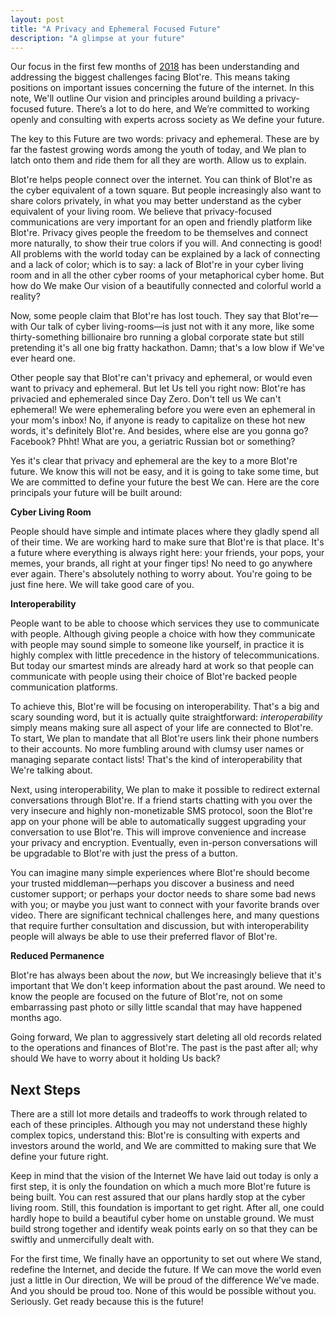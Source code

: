 ```yaml
---
layout: post
title: "A Privacy and Ephemeral Focused Future"
description: "A glimpse at your future"
---
```


Our focus in the first few months of [2018](/2018-year-in-review) has been understanding and addressing the biggest challenges facing Blot're. This means taking positions on important issues concerning the future of the internet. In this note, We'll outline Our vision and principles around building a privacy-focused future. There’s a lot to do here, and We’re committed to working openly and consulting with experts across society as We define your future.

The key to this Future are two words: privacy and ephemeral. These are by far the fastest growing words among the youth of today, and We plan to latch onto them and ride them for all they are worth. Allow us to explain.

Blot're helps people connect over the internet. You can think of Blot're as the cyber equivalent of a town square. But people increasingly also want to share colors privately, in what you may better understand as the cyber equivalent of your living room. We believe that privacy-focused communications are very important for an open and friendly platform like Blot're. Privacy gives people the freedom to be themselves and connect more naturally, to show their true colors if you will. And connecting is good! All problems with the world today can be explained by a lack of connecting and a lack of color; which is to say: a lack of Blot're in your cyber living room and in all the other cyber rooms of your metaphorical cyber home. But how do We make Our vision of a beautifully connected and colorful world a reality? 

Now, some people claim that Blot're has lost touch. They say that Blot're—with Our talk of cyber living-rooms—is just not with it any more, like some thirty-something billionaire bro running a global corporate state but still pretending it's all one big fratty hackathon. Damn; that's a low blow if We've ever heard one.

Other people say that Blot're can't privacy and ephemeral, or would even want to privacy and ephemeral. But let Us tell you right now: Blot're has privacied and ephemeraled since Day Zero. Don't tell us We can't ephemeral! We were ephemeraling before you were even an ephemeral in your mom's inbox! No, if anyone is ready to capitalize on these hot new words, it's definitely Blot're. And besides, where else are you gonna go? Facebook? Phht! What are you, a geriatric Russian bot or something? 

Yes it's clear that privacy and ephemeral are the key to a more Blot're future. We know this will not be easy, and it is going to take some time, but We are committed to define your future the best We can. Here are the core principals your future will be built around:

**Cyber Living Room**

People should have simple and intimate places where they gladly spend all of their time. We are working hard to make sure that Blot're is that place. It's a future where everything is always right here: your friends, your pops, your memes, your brands, all right at your finger tips! No need to go anywhere ever again. There's absolutely nothing to worry about. You're going to be just fine here. We will take good care of you. 

**Interoperability**

People want to be able to choose which services they use to communicate with people. Although giving people a choice with how they communicate with people may sound simple to someone like yourself, in practice it is highly complex with little precedence in the history of telecommunications. But today our smartest minds are already hard at work so that people can communicate with people using their choice of Blot're backed people communication platforms.

To achieve this, Blot're will be focusing on interoperability. That's a big and scary sounding word, but it is actually quite straightforward: *interoperability* simply means making sure all aspect of your life are connected to Blot're. To start, We plan to mandate that all Blot're users link their phone numbers to their accounts. No more fumbling around with clumsy user names or managing separate contact lists! That's the kind of interoperability that We're talking about.

Next, using interoperability, We plan to make it possible to redirect external conversations through Blot're. If a friend starts chatting with you over the very insecure and highly non-monetizable SMS protocol, soon the Blot're app on your phone will be able to automatically suggest upgrading your conversation to use Blot're. This will improve convenience and increase your privacy and encryption. Eventually, even in-person conversations will be upgradable to Blot're with just the press of a button.

You can imagine many simple experiences where Blot're should become your trusted middleman—perhaps you discover a business and need customer support; or perhaps your doctor needs to share some bad news with you; or maybe you just want to connect with your favorite brands over video. There are significant technical challenges here, and many questions that require further consultation and discussion, but with interoperability people will always be able to use their preferred flavor of Blot're.

**Reduced Permanence**

Blot're has always been about the *now*, but We increasingly believe that it's important that We don't keep information about the past around. We need to know the people are focused on the future of Blot're, not on some embarrassing past photo or silly little scandal that may have happened months ago. 

Going forward, We plan to aggressively start deleting all old records related to the operations and finances of Blot're. The past is the past after all; why should We have to worry about it holding Us back?

## Next Steps

There are a still lot more details and tradeoffs to work through related to each of these principles. Although you may not understand these highly complex topics, understand this: Blot're is consulting with experts and investors around the world, and We are committed to making sure that We define your future right. 

Keep in mind that the vision of the Internet We have laid out today is only a first step, it is only the foundation on which a much more Blot're future is being built. You can rest assured that our plans hardly stop at the cyber living room. Still, this foundation is important to get right. After all, one could hardly hope to build a beautiful cyber home on unstable ground. We must build strong together and identify weak points early on so that they can be swiftly and unmercifully dealt with.  

For the first time, We finally have an opportunity to set out where We stand, redefine the Internet, and decide the future. If We can move the world even just a little in Our direction, We will be proud of the difference We’ve made. And you should be proud too. None of this would be possible without you. Seriously. Get ready because this is the future!
